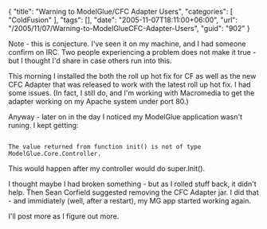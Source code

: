 {
	"title": "Warning to ModelGlue/CFC Adapter Users",
	"categories": [
		"ColdFusion"
	],
	"tags": [],
	"date": "2005-11-07T18:11:00+06:00",
	"url": "/2005/11/07/Warning-to-ModelGlueCFC-Adapter-Users",
	"guid": "902"
}

Note - this is conjecture. I've seen it on my machine, and I had someone confirm on IRC. Two people experiencing a problem does not make it true - but I thought I'd share in case others run into this.

This morning I installed the both the roll up hot fix for CF as well as the new CFC Adapter that was released to work with the latest roll up hot fix. I had some issues. (In fact, I still do, and I'm working with Macromedia to get the adapter working on my Apache system under port 80.)

Anyway - later on in the day I noticed my ModelGlue application wasn't runing. I kept getting:

<code>
The value returned from function init() is not of type ModelGlue.Core.Controller.
</code>

This would happen after my controller would do super.Init().

I thought maybe I had broken something - but as I rolled stuff back, it didn't help. Then Sean Corfield suggested removing the CFC Adapter jar. I did that - and immidiately (well, after a restart), my MG app started working again.

I'll post more as I figure out more.